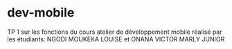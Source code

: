 # dev-mobile
TP 1 sur les fonctions du cours atelier de développement mobile 
réalisé par les étudiants: NGODI MOUKEKA LOUISE et ONANA VICTOR MARLY JUNIOR
